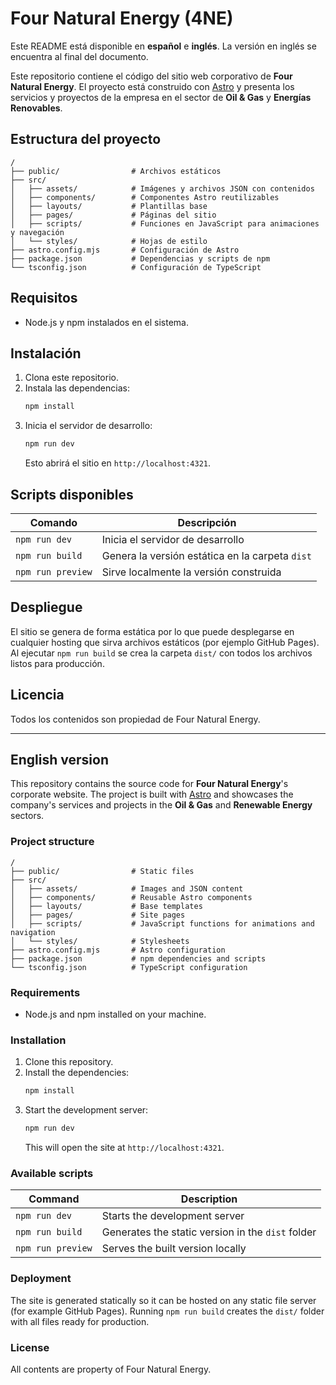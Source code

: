 # Four Natural Energy (4NE)

Este README está disponible en **español** e **inglés**. La versión en inglés se encuentra al final del documento.

Este repositorio contiene el código del sitio web corporativo de **Four Natural Energy**. El proyecto está construido con [Astro](https://astro.build/) y presenta los servicios y proyectos de la empresa en el sector de **Oil & Gas** y **Energías Renovables**.

## Estructura del proyecto

```
/
├── public/                # Archivos estáticos
├── src/
│   ├── assets/            # Imágenes y archivos JSON con contenidos
│   ├── components/        # Componentes Astro reutilizables
│   ├── layouts/           # Plantillas base
│   ├── pages/             # Páginas del sitio
│   ├── scripts/           # Funciones en JavaScript para animaciones y navegación
│   └── styles/            # Hojas de estilo
├── astro.config.mjs       # Configuración de Astro
├── package.json           # Dependencias y scripts de npm
└── tsconfig.json          # Configuración de TypeScript
```

## Requisitos

- Node.js y npm instalados en el sistema.

## Instalación

1. Clona este repositorio.
2. Instala las dependencias:
   ```bash
   npm install
   ```
3. Inicia el servidor de desarrollo:
   ```bash
   npm run dev
   ```
   Esto abrirá el sitio en `http://localhost:4321`.

## Scripts disponibles

| Comando           | Descripción                                     |
| ----------------- | ----------------------------------------------- |
| `npm run dev`     | Inicia el servidor de desarrollo                |
| `npm run build`   | Genera la versión estática en la carpeta `dist` |
| `npm run preview` | Sirve localmente la versión construida          |

## Despliegue

El sitio se genera de forma estática por lo que puede desplegarse en cualquier hosting que sirva archivos estáticos (por ejemplo GitHub Pages). Al ejecutar `npm run build` se crea la carpeta `dist/` con todos los archivos listos para producción.

## Licencia

Todos los contenidos son propiedad de Four Natural Energy.

---

## English version

This repository contains the source code for **Four Natural Energy**'s corporate website. The project is built with [Astro](https://astro.build/) and showcases the company's services and projects in the **Oil & Gas** and **Renewable Energy** sectors.

### Project structure

```
/
├── public/                # Static files
├── src/
│   ├── assets/            # Images and JSON content
│   ├── components/        # Reusable Astro components
│   ├── layouts/           # Base templates
│   ├── pages/             # Site pages
│   ├── scripts/           # JavaScript functions for animations and navigation
│   └── styles/            # Stylesheets
├── astro.config.mjs       # Astro configuration
├── package.json           # npm dependencies and scripts
└── tsconfig.json          # TypeScript configuration
```

### Requirements

- Node.js and npm installed on your machine.

### Installation

1. Clone this repository.
2. Install the dependencies:
   ```bash
   npm install
   ```
3. Start the development server:
   ```bash
   npm run dev
   ```
   This will open the site at `http://localhost:4321`.

### Available scripts

| Command           | Description                                    |
| ----------------- | ---------------------------------------------- |
| `npm run dev`     | Starts the development server                  |
| `npm run build`   | Generates the static version in the `dist` folder |
| `npm run preview` | Serves the built version locally               |

### Deployment

The site is generated statically so it can be hosted on any static file server (for example GitHub Pages). Running `npm run build` creates the `dist/` folder with all files ready for production.

### License

All contents are property of Four Natural Energy.

